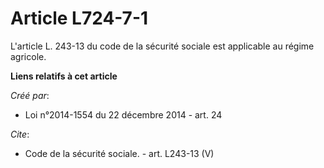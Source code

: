 # Article L724-7-1

L'article L. 243-13 du code de la sécurité sociale est applicable au régime agricole.

**Liens relatifs à cet article**

_Créé par_:

  - Loi n°2014-1554 du 22 décembre 2014 - art. 24

_Cite_:

  - Code de la sécurité sociale. - art. L243-13 (V)
